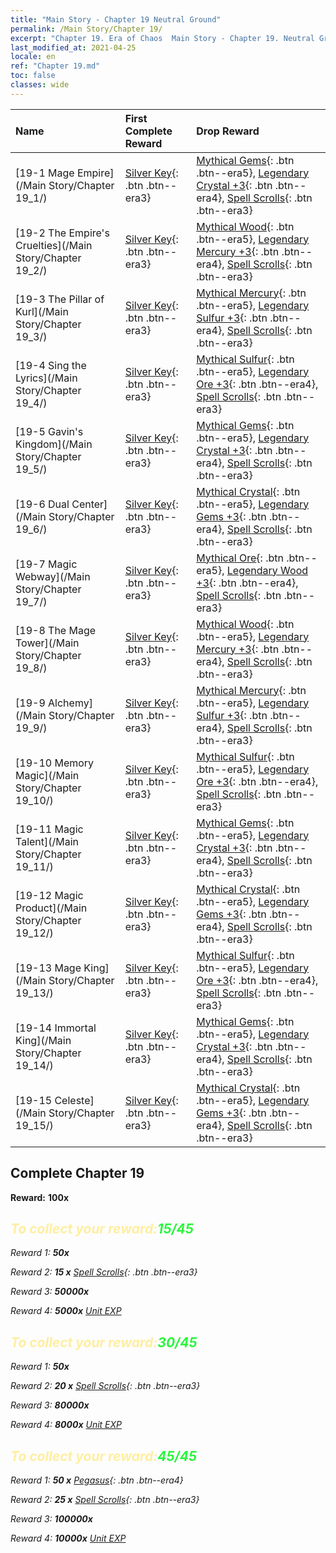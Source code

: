 ```yaml
---
title: "Main Story - Chapter 19 Neutral Ground"
permalink: /Main Story/Chapter 19/
excerpt: "Chapter 19. Era of Chaos  Main Story - Chapter 19. Neutral Ground"
last_modified_at: 2021-04-25
locale: en
ref: "Chapter 19.md"
toc: false
classes: wide
---
```


  | Name |  First Complete Reward | Drop Reward |
  |:------------|:------------|:------------| 
  | [19-1 Mage Empire](/Main Story/Chapter 19_1/) | [Silver Key](/Items/con_693/){: .btn .btn--era3} | [Mythical Gems](/Items/mat_65/){: .btn .btn--era5}, [Legendary Crystal +3](/Items/mat_59/){: .btn .btn--era4}, [Spell Scrolls](/Items/con_694/){: .btn .btn--era3} |
  | [19-2 The Empire's Cruelties](/Main Story/Chapter 19_2/) | [Silver Key](/Items/con_693/){: .btn .btn--era3} | [Mythical Wood](/Items/mat_62/){: .btn .btn--era5}, [Legendary Mercury +3](/Items/mat_56/){: .btn .btn--era4}, [Spell Scrolls](/Items/con_694/){: .btn .btn--era3} |
  | [19-3 The Pillar of Kurl](/Main Story/Chapter 19_3/) | [Silver Key](/Items/con_693/){: .btn .btn--era3} | [Mythical Mercury](/Items/mat_63/){: .btn .btn--era5}, [Legendary Sulfur +3](/Items/mat_57/){: .btn .btn--era4}, [Spell Scrolls](/Items/con_694/){: .btn .btn--era3} |
  | [19-4 Sing the Lyrics](/Main Story/Chapter 19_4/) | [Silver Key](/Items/con_693/){: .btn .btn--era3} | [Mythical Sulfur](/Items/mat_64/){: .btn .btn--era5}, [Legendary Ore +3](/Items/mat_54/){: .btn .btn--era4}, [Spell Scrolls](/Items/con_694/){: .btn .btn--era3} |
  | [19-5 Gavin's Kingdom](/Main Story/Chapter 19_5/) | [Silver Key](/Items/con_693/){: .btn .btn--era3} | [Mythical Gems](/Items/mat_65/){: .btn .btn--era5}, [Legendary Crystal +3](/Items/mat_59/){: .btn .btn--era4}, [Spell Scrolls](/Items/con_694/){: .btn .btn--era3} |
  | [19-6 Dual Center](/Main Story/Chapter 19_6/) | [Silver Key](/Items/con_693/){: .btn .btn--era3} | [Mythical Crystal](/Items/mat_66/){: .btn .btn--era5}, [Legendary Gems +3](/Items/mat_58/){: .btn .btn--era4}, [Spell Scrolls](/Items/con_694/){: .btn .btn--era3} |
  | [19-7 Magic Webway](/Main Story/Chapter 19_7/) | [Silver Key](/Items/con_693/){: .btn .btn--era3} | [Mythical Ore](/Items/mat_61/){: .btn .btn--era5}, [Legendary Wood +3](/Items/mat_55/){: .btn .btn--era4}, [Spell Scrolls](/Items/con_694/){: .btn .btn--era3} |
  | [19-8 The Mage Tower](/Main Story/Chapter 19_8/) | [Silver Key](/Items/con_693/){: .btn .btn--era3} | [Mythical Wood](/Items/mat_62/){: .btn .btn--era5}, [Legendary Mercury +3](/Items/mat_56/){: .btn .btn--era4}, [Spell Scrolls](/Items/con_694/){: .btn .btn--era3} |
  | [19-9 Alchemy](/Main Story/Chapter 19_9/) | [Silver Key](/Items/con_693/){: .btn .btn--era3} | [Mythical Mercury](/Items/mat_63/){: .btn .btn--era5}, [Legendary Sulfur +3](/Items/mat_57/){: .btn .btn--era4}, [Spell Scrolls](/Items/con_694/){: .btn .btn--era3} |
  | [19-10 Memory Magic](/Main Story/Chapter 19_10/) | [Silver Key](/Items/con_693/){: .btn .btn--era3} | [Mythical Sulfur](/Items/mat_64/){: .btn .btn--era5}, [Legendary Ore +3](/Items/mat_54/){: .btn .btn--era4}, [Spell Scrolls](/Items/con_694/){: .btn .btn--era3} |
  | [19-11 Magic Talent](/Main Story/Chapter 19_11/) | [Silver Key](/Items/con_693/){: .btn .btn--era3} | [Mythical Gems](/Items/mat_65/){: .btn .btn--era5}, [Legendary Crystal +3](/Items/mat_59/){: .btn .btn--era4}, [Spell Scrolls](/Items/con_694/){: .btn .btn--era3} |
  | [19-12 Magic Product](/Main Story/Chapter 19_12/) | [Silver Key](/Items/con_693/){: .btn .btn--era3} | [Mythical Crystal](/Items/mat_66/){: .btn .btn--era5}, [Legendary Gems +3](/Items/mat_58/){: .btn .btn--era4}, [Spell Scrolls](/Items/con_694/){: .btn .btn--era3} |
  | [19-13 Mage King](/Main Story/Chapter 19_13/) | [Silver Key](/Items/con_693/){: .btn .btn--era3} | [Mythical Sulfur](/Items/mat_64/){: .btn .btn--era5}, [Legendary Ore +3](/Items/mat_54/){: .btn .btn--era4}, [Spell Scrolls](/Items/con_694/){: .btn .btn--era3} |
  | [19-14 Immortal King](/Main Story/Chapter 19_14/) | [Silver Key](/Items/con_693/){: .btn .btn--era3} | [Mythical Gems](/Items/mat_65/){: .btn .btn--era5}, [Legendary Crystal +3](/Items/mat_59/){: .btn .btn--era4}, [Spell Scrolls](/Items/con_694/){: .btn .btn--era3} |
  | [19-15 Celeste](/Main Story/Chapter 19_15/) | [Silver Key](/Items/con_693/){: .btn .btn--era3} | [Mythical Crystal](/Items/mat_66/){: .btn .btn--era5}, [Legendary Gems +3](/Items/mat_58/){: .btn .btn--era4}, [Spell Scrolls](/Items/con_694/){: .btn .btn--era3} |


## Complete Chapter 19

 **Reward:**  **100x** <i class="fas fa-gem"/>



## <span style="color: #ffeea0">To collect your reward:</span><span style="color: #27f73a">15/45</span>

 Reward 1:  **50x** <i class="fas fa-gem"/>

 Reward 2: **15 x** [Spell Scrolls](/Items/con_694/){: .btn .btn--era3}

 Reward 3:  **50000x** <i class="fas fa-coins"/>

 Reward 4:  **5000x** [Unit EXP](/Items/con_902/)



## <span style="color: #ffeea0">To collect your reward:</span><span style="color: #27f73a">30/45</span>

 Reward 1:  **50x** <i class="fas fa-gem"/>

 Reward 2: **20 x** [Spell Scrolls](/Items/con_694/){: .btn .btn--era3}

 Reward 3:  **80000x** <i class="fas fa-coins"/>

 Reward 4:  **8000x** [Unit EXP](/Items/con_902/)



## <span style="color: #ffeea0">To collect your reward:</span><span style="color: #27f73a">45/45</span>

 Reward 1: **50 x** [Pegasus](/Items/unt_202/){: .btn .btn--era4}

 Reward 2: **25 x** [Spell Scrolls](/Items/con_694/){: .btn .btn--era3}

 Reward 3:  **100000x** <i class="fas fa-coins"/>

 Reward 4:  **10000x** [Unit EXP](/Items/con_902/)

